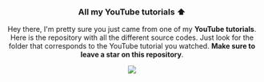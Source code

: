 <div align="center">
<h3>All my YouTube tutorials ⬆️ </h3>

Hey there, I'm pretty sure you just came from one of my **YouTube tutorials**. Here is the repository with all the different source codes. Just look for the folder that corresponds to the YouTube tutorial you watched. **Make sure to leave a star on this repository**.

<img src='http://media.giphy.com/media/FjGEQSybauJqM/giphy.gif' />
<div>


 
